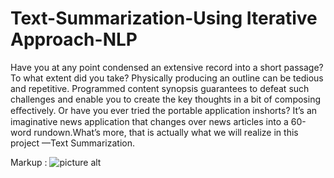 # Text-Summarization-Using Iterative Approach-NLP

Have you at any point condensed an extensive record into a short passage? To what extent did you take? Physically producing an outline can be tedious and repetitive. Programmed content synopsis guarantees to defeat such challenges and enable you to create the key thoughts in a bit of composing eﬀectively. Or have you ever tried the portable application inshorts? It’s an imaginative news application that changes over news articles into a 60-word rundown.What’s more, that is actually what we will realize in this project —Text Summarization.

Markup : ![picture alt](https://www.google.com/search?rlz=1C1CHBF_enUS825US825&tbm=isch&q=inshorts+app&chips=q:inshorts+app,online_chips:60+words&usg=AI4_-kSja7R82PPFgoXi4372mloEbNftNQ&sa=X&ved=0ahUKEwiN_MX0k6niAhVKTd8KHWJlBrMQ4lYIKSgB&biw=1536&bih=706&dpr=1.25#imgrc=M2hMb_qg8G10yM:)
